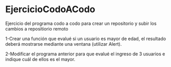 # EjercicioCodoACodo
Ejercicio del programa codo a codo para crear un repositorio y subir los cambios a repositiorio remoto

1-Crear una función que evalué si un usuario es mayor de edad, el resultado deberá mostrarse mediante una ventana (utilizar Alert).

2-Modificar el programa anterior para que evalué el ingreso de 3 usuarios e indique cuál de ellos es el mayor.
